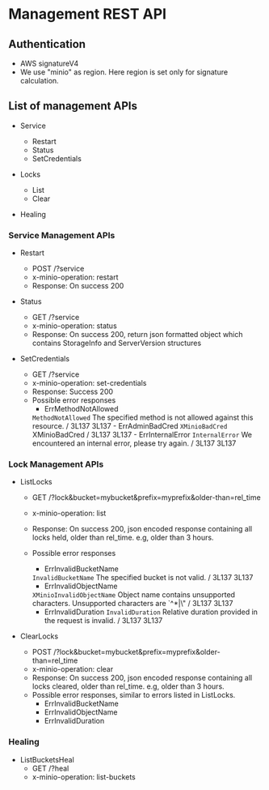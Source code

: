 # Management REST API

## Authentication
- AWS signatureV4
- We use "minio" as region. Here region is set only for signature calculation.

## List of management APIs
- Service
  - Restart
  - Status
  - SetCredentials

- Locks
  - List
  - Clear

- Healing

### Service Management APIs
* Restart
  - POST /?service
  - x-minio-operation: restart
  - Response: On success 200

* Status
  - GET /?service
  - x-minio-operation: status
  - Response: On success 200, return json formatted object which contains StorageInfo and ServerVersion structures

* SetCredentials
  - GET /?service
  - x-minio-operation: set-credentials
  - Response: Success 200
  - Possible error responses
    - ErrMethodNotAllowed
    <Error>
        <Code>MethodNotAllowed</Code>
        <Message>The specified method is not allowed against this resource.</Message>
        <Key></Key>
        <BucketName></BucketName>
        <Resource>/</Resource>
        <RequestId>3L137</RequestId>
        <HostId>3L137</HostId>
    </Error>
    - ErrAdminBadCred
    <Error>
        <Code>XMinioBadCred</Code>
        <Message>XMinioBadCred</Message>
        <Key></Key>
        <BucketName></BucketName>
        <Resource>/</Resource>
        <RequestId>3L137</RequestId>
        <HostId>3L137</HostId>
    </Error>
    - ErrInternalError
    <Error>
        <Code>InternalError</Code>
        <Message>We encountered an internal error, please try again.</Message>
        <Key></Key>
        <BucketName></BucketName>
        <Resource>/</Resource>
        <RequestId>3L137</RequestId>
        <HostId>3L137</HostId>
    </Error>


### Lock Management APIs
* ListLocks
  - GET /?lock&bucket=mybucket&prefix=myprefix&older-than=rel_time
  - x-minio-operation: list
  - Response: On success 200, json encoded response containing all locks held, older than rel_time. e.g, older than 3 hours.
  - Possible error responses
    - ErrInvalidBucketName
    <Error>
        <Code>InvalidBucketName</Code>
        <Message>The specified bucket is not valid.</Message>
        <Key></Key>
        <BucketName></BucketName>
        <Resource>/</Resource>
        <RequestId>3L137</RequestId>
        <HostId>3L137</HostId>
    </Error>

    - ErrInvalidObjectName
    <Error>
        <Code>XMinioInvalidObjectName</Code>
        <Message>Object name contains unsupported characters. Unsupported characters are `^*|\&#34;</Message>
        <Key></Key>
        <BucketName></BucketName>
        <Resource>/</Resource>
        <RequestId>3L137</RequestId>
        <HostId>3L137</HostId>
    </Error>

    - ErrInvalidDuration
      <Error>
          <Code>InvalidDuration</Code>
          <Message>Relative duration provided in the request is invalid.</Message>
          <Key></Key>
          <BucketName></BucketName>
          <Resource>/</Resource>
          <RequestId>3L137</RequestId>
          <HostId>3L137</HostId>
      </Error>


* ClearLocks
  - POST /?lock&bucket=mybucket&prefix=myprefix&older-than=rel_time
  - x-minio-operation: clear
  - Response: On success 200, json encoded response containing all locks cleared, older than rel_time. e.g, older than 3 hours.
  - Possible error responses, similar to errors listed in ListLocks.
    - ErrInvalidBucketName
    - ErrInvalidObjectName
    - ErrInvalidDuration

### Healing

* ListBucketsHeal
  - GET /?heal
  - x-minio-operation: list-buckets
